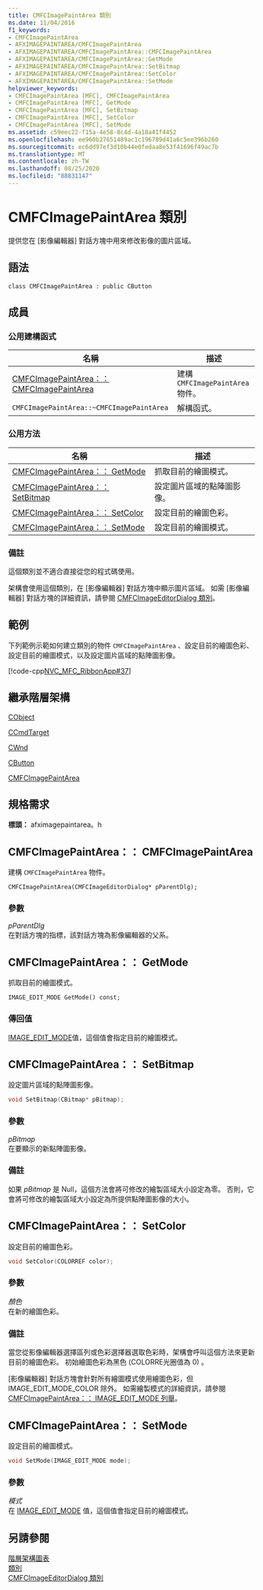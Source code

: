 ```yaml
---
title: CMFCImagePaintArea 類別
ms.date: 11/04/2016
f1_keywords:
- CMFCImagePaintArea
- AFXIMAGEPAINTAREA/CMFCImagePaintArea
- AFXIMAGEPAINTAREA/CMFCImagePaintArea::CMFCImagePaintArea
- AFXIMAGEPAINTAREA/CMFCImagePaintArea::GetMode
- AFXIMAGEPAINTAREA/CMFCImagePaintArea::SetBitmap
- AFXIMAGEPAINTAREA/CMFCImagePaintArea::SetColor
- AFXIMAGEPAINTAREA/CMFCImagePaintArea::SetMode
helpviewer_keywords:
- CMFCImagePaintArea [MFC], CMFCImagePaintArea
- CMFCImagePaintArea [MFC], GetMode
- CMFCImagePaintArea [MFC], SetBitmap
- CMFCImagePaintArea [MFC], SetColor
- CMFCImagePaintArea [MFC], SetMode
ms.assetid: c59eec22-f15a-4e58-8c4d-4a18a41f4452
ms.openlocfilehash: ee960b27651489ac1c196789d41a6c5ee396b260
ms.sourcegitcommit: ec6dd97ef3d10b44e0fedaa8e53f41696f49ac7b
ms.translationtype: MT
ms.contentlocale: zh-TW
ms.lasthandoff: 08/25/2020
ms.locfileid: "88831147"
---
```

# <a name="cmfcimagepaintarea-class"></a>CMFCImagePaintArea 類別

提供您在 [影像編輯器] 對話方塊中用來修改影像的圖片區域。

## <a name="syntax"></a>語法

```
class CMFCImagePaintArea : public CButton
```

## <a name="members"></a>成員

### <a name="public-constructors"></a>公用建構函式

|名稱|描述|
|-|-|
|[CMFCImagePaintArea：： CMFCImagePaintArea](#cmfcimagepaintarea)|建構 `CMFCImagePaintArea` 物件。|
|`CMFCImagePaintArea::~CMFCImagePaintArea`|解構函式。|

### <a name="public-methods"></a>公用方法

|名稱|描述|
|-|-|
|[CMFCImagePaintArea：： GetMode](#getmode)|抓取目前的繪圖模式。|
|[CMFCImagePaintArea：： SetBitmap](#setbitmap)|設定圖片區域的點陣圖影像。|
|[CMFCImagePaintArea：： SetColor](#setcolor)|設定目前的繪圖色彩。|
|[CMFCImagePaintArea：： SetMode](#setmode)|設定目前的繪圖模式。|

### <a name="remarks"></a>備註

這個類別並不適合直接從您的程式碼使用。

架構會使用這個類別，在 [影像編輯器] 對話方塊中顯示圖片區域。 如需 [影像編輯器] 對話方塊的詳細資訊，請參閱 [CMFCImageEditorDialog 類別](../../mfc/reference/cmfcimageeditordialog-class.md)。

## <a name="example"></a>範例

下列範例示範如何建立類別的物件 `CMFCImagePaintArea` 、設定目前的繪圖色彩、設定目前的繪圖模式，以及設定圖片區域的點陣圖影像。

[!code-cpp[NVC_MFC_RibbonApp#37](../../mfc/reference/codesnippet/cpp/cmfcimagepaintarea-class_1.cpp)]

## <a name="inheritance-hierarchy"></a>繼承階層架構

[CObject](../../mfc/reference/cobject-class.md)

[CCmdTarget](../../mfc/reference/ccmdtarget-class.md)

[CWnd](../../mfc/reference/cwnd-class.md)

[CButton](../../mfc/reference/cbutton-class.md)

[CMFCImagePaintArea](../../mfc/reference/cmfcimagepaintarea-class.md)

## <a name="requirements"></a>規格需求

**標頭：** afximagepaintarea。h

## <a name="cmfcimagepaintareacmfcimagepaintarea"></a><a name="cmfcimagepaintarea"></a> CMFCImagePaintArea：： CMFCImagePaintArea

建構 `CMFCImagePaintArea` 物件。

```
CMFCImagePaintArea(CMFCImageEditorDialog* pParentDlg);
```

### <a name="parameters"></a>參數

*pParentDlg*\
在對話方塊的指標，該對話方塊為影像編輯器的父系。

## <a name="cmfcimagepaintareagetmode"></a><a name="getmode"></a> CMFCImagePaintArea：： GetMode

抓取目前的繪圖模式。

```
IMAGE_EDIT_MODE GetMode() const;
```

### <a name="return-value"></a>傳回值

[IMAGE_EDIT_MODE](cmfcimagepaintarea-image-edit-mode-enumeration.md)值，這個值會指定目前的繪圖模式。

## <a name="cmfcimagepaintareasetbitmap"></a><a name="setbitmap"></a> CMFCImagePaintArea：： SetBitmap

設定圖片區域的點陣圖影像。

```cpp
void SetBitmap(CBitmap* pBitmap);
```

### <a name="parameters"></a>參數

*pBitmap*\
在要顯示的新點陣圖影像。

### <a name="remarks"></a>備註

如果 *pBitmap* 是 Null，這個方法會將可修改的繪製區域大小設定為零。 否則，它會將可修改的繪製區域大小設定為所提供點陣圖影像的大小。

## <a name="cmfcimagepaintareasetcolor"></a><a name="setcolor"></a> CMFCImagePaintArea：： SetColor

設定目前的繪圖色彩。

```cpp
void SetColor(COLORREF color);
```

### <a name="parameters"></a>參數

*顏色*\
在新的繪圖色彩。

### <a name="remarks"></a>備註

當您從影像編輯器選擇區列或色彩選擇器選取色彩時，架構會呼叫這個方法來更新目前的繪圖色彩。 初始繪圖色彩為黑色 (COLORRE光圈值為 0) 。

[影像編輯器] 對話方塊會針對所有繪圖模式使用繪圖色彩，但 IMAGE_EDIT_MODE_COLOR 除外。 如需繪製模式的詳細資訊，請參閱 [CMFCImagePaintArea：： IMAGE_EDIT_MODE 列舉](cmfcimagepaintarea-image-edit-mode-enumeration.md)。

## <a name="cmfcimagepaintareasetmode"></a><a name="setmode"></a> CMFCImagePaintArea：： SetMode

設定目前的繪圖模式。

```cpp
void SetMode(IMAGE_EDIT_MODE mode);
```

### <a name="parameters"></a>參數

*模式*\
在 [IMAGE_EDIT_MODE](cmfcimagepaintarea-image-edit-mode-enumeration.md) 值，這個值會指定目前的繪圖模式。

## <a name="see-also"></a>另請參閱

[階層架構圖表](../../mfc/hierarchy-chart.md)<br/>
[類別](../../mfc/reference/mfc-classes.md)<br/>
[CMFCImageEditorDialog 類別](../../mfc/reference/cmfcimageeditordialog-class.md)
